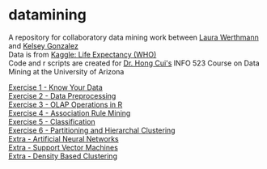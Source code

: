 # datamining
A repository for collaboratory data mining work between [Laura Werthmann](https://www.laurawerthmann.com/) and [Kelsey Gonzalez](https://kelseygonzalez.github.io/)  
Data is from [Kaggle: Life Expectancy (WHO)](https://www.kaggle.com/kumarajarshi/life-expectancy-who)  
Code and r scripts are created for [Dr. Hong Cui's](https://ischool.arizona.edu/people/hong-cui) INFO 523 Course on Data Mining at the University of Arizona


[Exercise 1 - Know Your Data](https://kelseygonzalez.github.io/datamining/R-exercise-1.html)    
[Exercise 2 - Data Preprocessing](https://kelseygonzalez.github.io/datamining/R-exercise-2.html)  
[Exercise 3 - OLAP Operations in R](https://kelseygonzalez.github.io/datamining/R-exercise-3.html)  
[Exercise 4 - Association Rule Mining](https://kelseygonzalez.github.io/datamining/R-exercise-4.html)  
[Exercise 5 - Classification](https://kelseygonzalez.github.io/datamining/R-exercise-5.html)  
[Exercise 6 - Partitioning and Hierarchal Clustering](https://kelseygonzalez.github.io/datamining/R-exercise-6.html)  
[Extra - Artificial Neural Networks](https://kelseygonzalez.github.io/datamining/)  
[Extra - Support Vector Machines](https://kelseygonzalez.github.io/datamining/R-exercise-SVM.html)  
[Extra - Density Based Clustering](https://kelseygonzalez.github.io/datamining/)  

  


